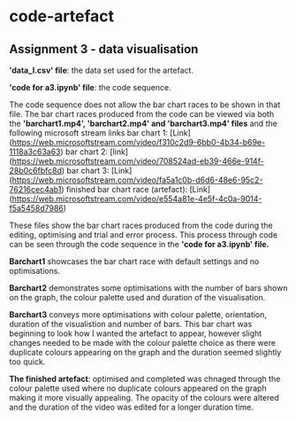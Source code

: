 # code-artefact
## Assignment 3 - data visualisation

**'data_l.csv' file**: the data set used for the artefact.

**'code for a3.ipynb' file**: the code sequence.

The code sequence does not allow the bar chart races to be shown in that file. The bar chart races produced from the code can be viewed via both the **'barchart1.mp4', 'barchart2.mp4' and 'barchart3.mp4' files** and the following microsoft stream links 
bar chart 1: [Link] (https://web.microsoftstream.com/video/f310c2d9-6bb0-4b34-b69e-1118a3c63a63)
bar chart 2: [link] (https://web.microsoftstream.com/video/708524ad-eb39-466e-914f-28b0c6fbfc8d)
bar chart 3: [Link] (https://web.microsoftstream.com/video/fa5a1c0b-d6d6-48e6-95c2-76216cec4ab1)
finished bar chart race (artefact): [Link] (https://web.microsoftstream.com/video/e554a81e-4e5f-4c0a-9014-f5a5458d7986)

These files show the bar chart races produced from the code during the editing, optimising and trial and error process. This process through code can be seen through the code sequence in the **'code for a3.ipynb' file.**

**Barchart1** showcases the bar chart race with default settings and no optimisations.

**Barchart2** demonstrates some optimisations with the number of bars shown on the graph, the colour palette used and duration of the visualisation.

**Barchart3** conveys more optimisations with colour palette, orientation, duration of the visualistion and number of bars. This bar chart was beginning to look how I wanted the artefact to appear, however slight changes needed to be made with the colour palette choice as there were duplicate colours appearing on the graph and the duration seemed slightly too quick.

**The finished artefact**: optimised and completed was chnaged through the colour palette used where no duplicate colours appeared on the graph making it more visually appealing. The opacity of the colours were altered and the duration of the video was edited for a longer duration time.
